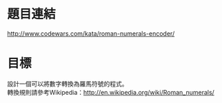 # 題目連結
http://www.codewars.com/kata/roman-numerals-encoder/

# 目標
設計一個可以將數字轉換為羅馬符號的程式。  
轉換規則請參考Wikipedia：http://en.wikipedia.org/wiki/Roman_numerals/